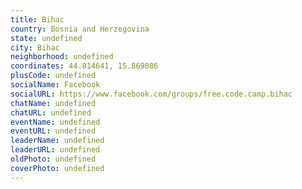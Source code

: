 ```yaml
---
title: Bihac
country: Bosnia and Herzegovina
state: undefined
city: Bihac
neighborhood: undefined
coordinates: 44.814641, 15.869086
plusCode: undefined
socialName: Facebook
socialURL: https://www.facebook.com/groups/free.code.camp.bihac
chatName: undefined
chatURL: undefined
eventName: undefined
eventURL: undefined
leaderName: undefined
leaderURL: undefined
oldPhoto: undefined
coverPhoto: undefined
---
```

